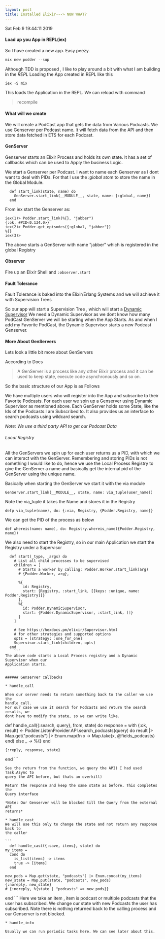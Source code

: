 ```yaml
---
layout: post
title: Installed Elixir---> NOW WHAT? 
---
```


Sat Feb  9 19:44:11 2019

#### Load up you App in REPL(iex)

So I have created a new app. Easy peezy.

```Elixir 
mix new podder --sup 
```

Although TDD is proposed , I like to play around a bit with what I am building 
in the *REPL*
Loading the App created in REPL like this

```Elixir
iex -S mix
```
This loads the Application in the REPL.
We can reload with command 
>recompile

#### What will we create

We will create a PodCast app that gets the data from Various Podcasts.
We use Genserver per Podcast name. It will fetch data from the API and then
store data fetched in ETS for each Podcast.

#### GenServer

Genserver starts an Elixir Process and holds its own state.
It has a set of callbacks which can be used to Apply the business Logic.

We start a Genserver per Podcast. I want to name each Genserver as I dont
want to deal with PIDs. For that I use the *:global* atom to store the name
in the Global Module.

```
  def start_link(state, name) do
    GenServer.start_link(__MODULE__, state, name: {:global, name})
  end
```	
From iex start the Genserver as:

```
iex(1)> Podder.start_link(%{}, "jabber")
{:ok, #PID<0.134.0>}
iex(2)> Podder.get_episodes({:global, "jabber"})
%{}
iex(3)> 
```

The above starts a GenServer with name "jabber" which is registered in the
global Registry


#### Observer

Fire up an Elixir Shell and 
``` :observer.start ```


#### Fault Tolerance

Fault Tolerance is baked into the Elixir/Erlang Systems and we will achieve it
with Supervision Trees

So our app will start a Supervision Tree , which will start a 
[Dynamic Supervisor](https://hexdocs.pm/elixir/DynamicSupervisor.html)
We need a Dynamic Supervisor as we dont know how many PodCast GenServer we will
be starting when the App Starts.
As and when I add my Favorite PodCast, the Dynamic Supervisor starts a new
Podcast Genserver.

#### More About GenServers

Lets look a little bit more about GenServers

According to Docs 
> A GenServer is a process like any other Elixir process and it can be used to keep state, execute code asynchronously and so on.

So the basic structure of our App is as Follows

We have multiple users who will register into the App and subscribe to their
Favorite Podcasts.
For each user we spin up a Genserver using Dynamic Supervisor as mentioned
above.
Each GenServer holds some State, like the Ids of the Podcasts I am Subscribed
to.
It also provides us an interface to search podcasts using wildcard search.

*Note: We use a third party API to get our Podcast Data*

###### Local Registry

All the GenServers we spin up for each user returns us a PID, with which we can
interact with the GenServer. Remembering and storing PIDs is not something I
would like to do, hence we use the Local Process Registry to give the GenServer
a name and basically get the internal pid of the GenServer using the unique
name.

Basically when starting the GenServer we start it with the via module

``` GenServer.start_link(__MODULE__, state, name: via_tuple(user_name)) ```

Note the via_tuple it takes the Name and stores it in the Registry

```
defp via_tuple(name), do: {:via, Registry, {Podder.Registry, name}}
```

We can get the PID of the process as below

```
def whereis(name: name), do: Registry.whereis_name({Podder.Registry, name})
```

We also need to start the Registry, so in our main Application we start the
Registry under a Supervisor 

```
  def start(_type, _args) do
    # List all child processes to be supervised
    children = [
      # Starts a worker by calling: Podder.Worker.start_link(arg)
      # {Podder.Worker, arg},

      %{
        id: Registry,
        start: {Registry, :start_link, [[keys: :unique, name: Podder.Registry]]}
      },
      %{
        id: Podder.DynamicSupervisor,
        start: {Podder.DynamicSupervisor, :start_link, []}
      }
    ]

    # See https://hexdocs.pm/elixir/Supervisor.html
    # for other strategies and supported options
    opts = [strategy: :one_for_one]
    Supervisor.start_link(children, opts)
  end
	```
The above code starts a Local Process registry and a Dynamic Supervisor when our
Application starts.


###### Genserver callbacks

* handle_call

When our server needs to return something back to the caller we use the
handle_call.
For our case we use it search for Podcasts and return the search results, we
dont have to modify the state, so we can write like.

```
  def handle_call({:search, query}, from, state) do
    response =
      with {:ok, result} <- Podder.ListenProvider.API.search_podcasts(query) do
        result
        |> Map.get("podcasts")
        |> Enum.map(fn x -> Map.take(x, @fields_podcasts) end)
      else
        _ -> %{}
      end

    {:reply, response, state}
  end
	```

	See the return from the function, we query the API( I had used Task.Async to
	query the API before, but thats an overkill)

	Return the response and keep the same state as before. This completes the
	Query interface

	*Note: Our Genserver will be blocked till the Query from the external API
	returns*

	* handle_cast
	We will use this only to change the state and not return any response back to
	the caller

	```
	  def handle_cast({:save, items}, state) do
    my_items =
      cond do
        is_list(items) -> items
        true -> [items]
      end

    new_pods = Map.get(state, "podcasts") |> Enum.concat(my_items)
    new_state = Map.put(state, "podcasts", new_pods)
    {:noreply, new_state}
    # {:noreply, %{state | "podcasts" => new_pods}}
  end
	```
	Here we take an item , item is podcast or multiple podcasts that the user has
	subscribed.
	We change our state with new Podcasts the user has subscribed. Note there is
	nothing returned back to the calling process and our Genserver is not blocked.

	* handle_info
	
	Usually we can run periodic tasks here. We can see later about this.





